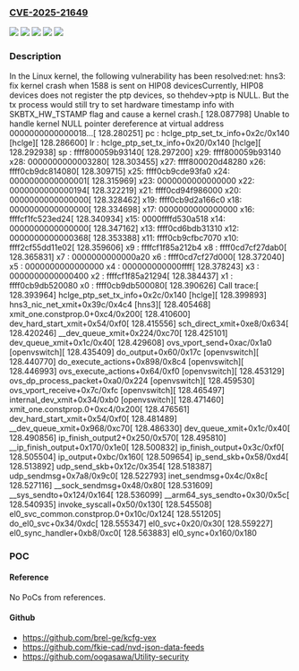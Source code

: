 ### [CVE-2025-21649](https://cve.mitre.org/cgi-bin/cvename.cgi?name=CVE-2025-21649)
![](https://img.shields.io/static/v1?label=Product&message=Linux&color=blue)
![](https://img.shields.io/static/v1?label=Version&message=&color=brightgreen)
![](https://img.shields.io/static/v1?label=Version&message=0bf5eb788512187b744ef7f79de835e6cbe85b9c%20&color=brightgreen)
![](https://img.shields.io/static/v1?label=Version&message=5.14%20&color=brightgreen)
![](https://img.shields.io/static/v1?label=Vulnerability&message=n%2Fa&color=blue)

### Description

In the Linux kernel, the following vulnerability has been resolved:net: hns3: fix kernel crash when 1588 is sent on HIP08 devicesCurrently, HIP08 devices does not register the ptp devices, so thehdev->ptp is NULL. But the tx process would still try to set hardware timestamp info with SKBTX_HW_TSTAMP flag and cause a kernel crash.[  128.087798] Unable to handle kernel NULL pointer dereference at virtual address 0000000000000018...[  128.280251] pc : hclge_ptp_set_tx_info+0x2c/0x140 [hclge][  128.286600] lr : hclge_ptp_set_tx_info+0x20/0x140 [hclge][  128.292938] sp : ffff800059b93140[  128.297200] x29: ffff800059b93140 x28: 0000000000003280[  128.303455] x27: ffff800020d48280 x26: ffff0cb9dc814080[  128.309715] x25: ffff0cb9cde93fa0 x24: 0000000000000001[  128.315969] x23: 0000000000000000 x22: 0000000000000194[  128.322219] x21: ffff0cd94f986000 x20: 0000000000000000[  128.328462] x19: ffff0cb9d2a166c0 x18: 0000000000000000[  128.334698] x17: 0000000000000000 x16: ffffcf1fc523ed24[  128.340934] x15: 0000ffffd530a518 x14: 0000000000000000[  128.347162] x13: ffff0cd6bdb31310 x12: 0000000000000368[  128.353388] x11: ffff0cb9cfbc7070 x10: ffff2cf55dd11e02[  128.359606] x9 : ffffcf1f85a212b4 x8 : ffff0cd7cf27dab0[  128.365831] x7 : 0000000000000a20 x6 : ffff0cd7cf27d000[  128.372040] x5 : 0000000000000000 x4 : 000000000000ffff[  128.378243] x3 : 0000000000000400 x2 : ffffcf1f85a21294[  128.384437] x1 : ffff0cb9db520080 x0 : ffff0cb9db500080[  128.390626] Call trace:[  128.393964]  hclge_ptp_set_tx_info+0x2c/0x140 [hclge][  128.399893]  hns3_nic_net_xmit+0x39c/0x4c4 [hns3][  128.405468]  xmit_one.constprop.0+0xc4/0x200[  128.410600]  dev_hard_start_xmit+0x54/0xf0[  128.415556]  sch_direct_xmit+0xe8/0x634[  128.420246]  __dev_queue_xmit+0x224/0xc70[  128.425101]  dev_queue_xmit+0x1c/0x40[  128.429608]  ovs_vport_send+0xac/0x1a0 [openvswitch][  128.435409]  do_output+0x60/0x17c [openvswitch][  128.440770]  do_execute_actions+0x898/0x8c4 [openvswitch][  128.446993]  ovs_execute_actions+0x64/0xf0 [openvswitch][  128.453129]  ovs_dp_process_packet+0xa0/0x224 [openvswitch][  128.459530]  ovs_vport_receive+0x7c/0xfc [openvswitch][  128.465497]  internal_dev_xmit+0x34/0xb0 [openvswitch][  128.471460]  xmit_one.constprop.0+0xc4/0x200[  128.476561]  dev_hard_start_xmit+0x54/0xf0[  128.481489]  __dev_queue_xmit+0x968/0xc70[  128.486330]  dev_queue_xmit+0x1c/0x40[  128.490856]  ip_finish_output2+0x250/0x570[  128.495810]  __ip_finish_output+0x170/0x1e0[  128.500832]  ip_finish_output+0x3c/0xf0[  128.505504]  ip_output+0xbc/0x160[  128.509654]  ip_send_skb+0x58/0xd4[  128.513892]  udp_send_skb+0x12c/0x354[  128.518387]  udp_sendmsg+0x7a8/0x9c0[  128.522793]  inet_sendmsg+0x4c/0x8c[  128.527116]  __sock_sendmsg+0x48/0x80[  128.531609]  __sys_sendto+0x124/0x164[  128.536099]  __arm64_sys_sendto+0x30/0x5c[  128.540935]  invoke_syscall+0x50/0x130[  128.545508]  el0_svc_common.constprop.0+0x10c/0x124[  128.551205]  do_el0_svc+0x34/0xdc[  128.555347]  el0_svc+0x20/0x30[  128.559227]  el0_sync_handler+0xb8/0xc0[  128.563883]  el0_sync+0x160/0x180

### POC

#### Reference
No PoCs from references.

#### Github
- https://github.com/brel-ge/kcfg-vex
- https://github.com/fkie-cad/nvd-json-data-feeds
- https://github.com/oogasawa/Utility-security

